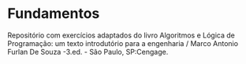 # Fundamentos
Repositório com exercícios adaptados do livro Algoritmos e Lógica de Programação: um texto introdutório para a engenharia / Marco Antonio Furlan De Souza -3.ed. - São Paulo, SP:Cengage.
